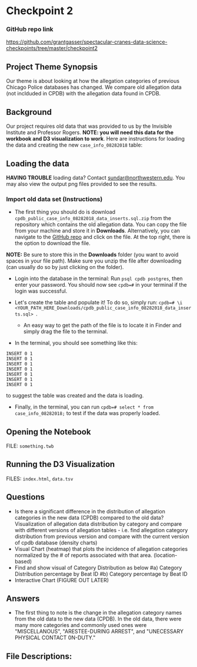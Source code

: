 # Checkpoint 2

### GitHub repo link
https://github.com/grantgasser/spectacular-cranes-data-science-checkpoints/tree/master/checkpoint2

## Project Theme Synopsis
Our theme is about looking at how the allegation categories of previous Chicago Police databases has changed. We compare old allegation data (not inclduded in CPDB) with the allegation data found in CPDB.

## Background
Our project requires old data that was provided to us by the Invisible Institute and Professor Rogers. **NOTE: you will need this data for the workbook and D3 visualization to work**. Here are instructions for loading the data and creating the new `case_info_08282018` table:

## Loading the data
**HAVING TROUBLE** loading data? Contact sundar@northwestern.edu. You may also view the output png files provided to see the results.

### Import old data set (Instructions)
* The first thing you should do is download `cpdb_public_case_info_08282018_data_inserts.sql.zip` from the repository which contains the old allegation data. You can copy the file from your machine and store it in **Downloads**. Alternatively, you can navigate to the [GitHub repo](https://github.com/grantgasser/spectacular-cranes-data-science-checkpoints/tree/master/checkpoint2) and click on the file. At the top right, there is the option to download the file. 

**NOTE:** Be sure to store this in the **Downloads** folder (you want to avoid spaces in your file path). Make sure you   unzip the file after downloading (can usually do so by just clicking on the folder).

* Login into the database in the terminal:
Run `psql cpdb postgres`, then enter your password. You should now see `cpdb=#` in your terminal if the login was successful.

* Let's create the table and populate it! To do so, simply run:
`cpdb=# \i <YOUR_PATH_HERE_Downloads/cpdb_public_case_info_08282018_data_inserts.sql> `.
  - An easy way to get the path of the file is to locate it in Finder and simply drag the file to the terminal.

* In the terminal, you should see something like this:
```
INSERT 0 1
INSERT 0 1
INSERT 0 1
INSERT 0 1
INSERT 0 1
INSERT 0 1
INSERT 0 1
```
to suggest the table was created and the data is loading.

* Finally, in the terminal, you can run `cpdb=# select * from case_info_08282018;` to test if the data was properly loaded.


## Opening the Notebook
FILE: `something.twb`

## Running the D3 Visualization
FILES: `index.html`, `data.tsv`


## Questions
* Is there a significant difference in the distribution of allegation categories in the new data (CPDB) compared to the old data? Visualization of allegation data distribution by category and compare with different versions of allegation tables - i.e. find allegation category distribution from previous version and compare with the current version of cpdb database (density charts)
* Visual Chart (heatmap) that plots the incidence of allegation categories normalized by the # of reports associated with that area. (location-based)
* Find and show visual of Category Distribution as below
    #a) Category Distribution percentage by Beat ID
    #b) Category percentage by Beat ID
* Interactive Chart (FIGURE OUT LATER)


## Answers
* The first thing to note is the change in the allegation category names from the old data to the new data (CPDB). In the old data, there were many more categories and commonly used ones were "MISCELLANOUS", "ARESTEE-DURING ARREST", and "UNECESSARY PHYSICAL CONTACT 0N-DUTY."

## File Descriptions:
